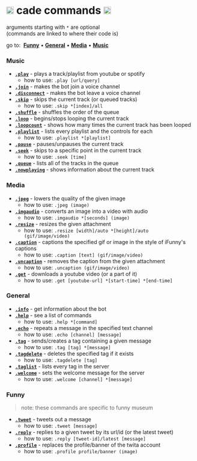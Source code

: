 # <img src='https://i.imgur.com/yxm0XNL.gif' width='20'> cade commands <img src='https://i.imgur.com/yxm0XNL.gif' width='20'>
arguments starting with `*` are optional<br>
(commands are linked to where their code is)

go to:&nbsp; [**Funny**](#funny) • [**General**](#general) • [**Media**](#media) • [**Music**](#music)

### Music
- [**`.play`**](https://github.com/source64/cade/blob/main/cogs/music.py#L81) - plays a track/playlist from youtube or spotify
	- how to use: `.play [url/query]`
- [**`.join`**](https://github.com/source64/cade/blob/main/cogs/music.py#L135) - makes the bot join a voice channel
- [**`.disconnect`**](https://github.com/source64/cade/blob/main/cogs/music.py#L151) - makes the bot leave a voice channel
- [**`.skip`**](https://github.com/source64/cade/blob/main/cogs/music.py#L166) - skips the current track (or queued tracks)
	- how to use: `.skip *[index]/all`
- [**`.shuffle`**](https://github.com/source64/cade/blob/main/cogs/music.py#L201) - shuffles the order of the queue
- [**`.loop`**](https://github.com/source64/cade/blob/main/cogs/music.py#L219) - begins/stops looping the current track
- [**`.loopcount`**](https://github.com/source64/cade/blob/main/cogs/music.py#L237) - shows how many times the current track has been looped
- [**`.playlist`**](https://github.com/source64/cade/blob/main/cogs/music.py#L249) - lists every playlist and the controls for each
	- how to use: `.playlist *[playlist]`
- [**`.pause`**](https://github.com/source64/cade/blob/main/cogs/music.py#L271) - pauses/unpauses the current track
- [**`.seek`**](https://github.com/source64/cade/blob/main/cogs/music.py#L285) - skips to a specific point in the current track
	- how to use: `.seek [time]`
- [**`.queue`**](https://github.com/source64/cade/blob/main/cogs/music.py#L339) - lists all of the tracks in the queue
- [**`.nowplaying`**](https://github.com/source64/cade/blob/main/cogs/music.py#L353) - shows information about the current track

### Media
- [**`.jpeg`**](https://github.com/source64/cade/blob/main/cogs/media.py#L34) - lowers the quality of the given image
	- how to use: `.jpeg (image)`
- [**`.imgaudio`**](https://github.com/source64/cade/blob/main/cogs/media.py#L52) - converts an image into a video with audio
	- how to use: `.imgaudio *[seconds] (image)`
- [**`.resize`**](https://github.com/source64/cade/blob/main/cogs/media.py#L201) - resizes the given attachment
	- how to use: `.resize [width]/auto *[height]/auto (gif/image/video)`
- [**`.caption`**](https://github.com/source64/cade/blob/main/cogs/media.py#L256) - captions the specified gif or image in the style of iFunny's captions
	- how to use: `.caption [text] (gif/image/video)`
- [**`.uncaption`**](https://github.com/source64/cade/blob/main/cogs/media.py#L296) - removes the caption from the given attachment
	- how to use: `.uncaption (gif/image/video)`
- [**`.get`**](https://github.com/source64/cade/blob/main/cogs/media.py#L323) - downloads a youtube video (or a part of it)
	- how to use: `.get [youtube-url] *[start-time] *[end-time]`

### General
- [**`.info`**](https://github.com/source64/cade/blob/main/cogs/general.py#L108) - get information about the bot
- [**`.help`**](https://github.com/source64/cade/blob/main/cogs/general.py#L161) - see a list of commands
	- how to use: `.help *[command]`
- [**`.echo`**](https://github.com/source64/cade/blob/main/cogs/general.py#L203) - repeats a message in the specified text channel
	- how to use: `.echo [channel] [message]`
- [**`.tag`**](https://github.com/source64/cade/blob/main/cogs/general.py#L224) - sends/creates a tag containing a given message
	- how to use: `.tag [tag] *[message]`
- [**`.tagdelete`**](https://github.com/source64/cade/blob/main/cogs/general.py#L278) - deletes the specified tag if it exists
	- how to use: `.tagdelete [tag]`
- [**`.taglist`**](https://github.com/source64/cade/blob/main/cogs/general.py#L298) - lists every tag in the server
- [**`.welcome`**](https://github.com/source64/cade/blob/main/cogs/general.py#L322) - sets the welcome message for the server
	- how to use: `.welcome [channel] *[message]`

### Funny
> note: these commands are specific to funny museum
- [**`.tweet`**](https://github.com/source64/cade/blob/main/cogs/funny.py#L64) - tweets out a message
	- how to use: `.tweet [message]`
- [**`.reply`**](https://github.com/source64/cade/blob/main/cogs/funny.py#L81) - replies to a given tweet by its url/id (or the latest tweet)
	- how to use: `.reply [tweet-id]/latest [message]`
- [**`.profile`**](https://github.com/source64/cade/blob/main/cogs/funny.py#L129) - replaces the profile/banner of the twita account
	- how to use: `.profile profile/banner (image)`
